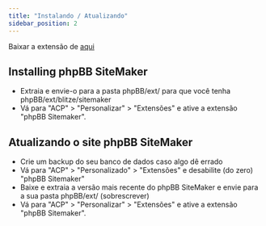```yaml
---
title: "Instalando / Atualizando"
sidebar_position: 2
---
```


Baixar a extensão de [aqui](https://www.phpbb.com/customise/db/extension/phpbb_sitemaker_2/)

## Installing phpBB SiteMaker
* Extraia e envie-o para a pasta phpBB/ext/ para que você tenha phpBB/ext/blitze/sitemaker
* Vá para "ACP" > "Personalizar" > "Extensões" e ative a extensão "phpBB Sitemaker".

## Atualizando o site phpBB SiteMaker
* Crie um backup do seu banco de dados caso algo dê errado
* Vá para "ACP" > "Personalizado" > "Extensões" e desabilite (do zero) "phpBB Sitemaker"
* Baixe e extraia a versão mais recente do phpBB SiteMaker e envie para a sua pasta phpBB/ext/ (sobrescrever)
* Vá para "ACP" > "Personalizar" > "Extensões" e ative a extensão "phpBB Sitemaker".
